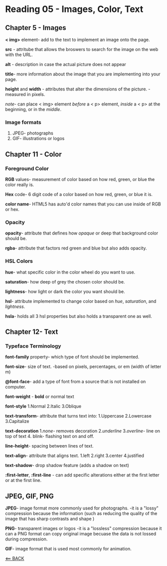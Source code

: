 # Reading 05 - Images, Color, Text

## Chapter 5 - Images

**< img>** element- add to the text to implement an image onto the page.

**src** - attritube that allows the broswers to search for the image on the web with the URL.

**alt** - description in case the actual picture does not appear

**title**- more information about the image that you are implementing into your page.

**height** and **width** - attributes that alter the dimensions of the picture.
-measured in pixels.

*note*- can place < img> element *before* a < p> element, *inside* a < p> at the beginning, or in the *middle*.

### Image formats

1. JPEG- photographs
2. GIF- illustrations or logos

## Chapter 11 - Color

### Foreground Color

**RGB** values- measurement of color based on how red, green, or blue the color really is.

**Hex** code- 6 digit code of a color based on how red, green, or blue it is. 

**color name**- HTML5 has auto'd color names that you can use inside of RGB or hex.

### Opacity

**opacity**- attribute that defines how *opaque* or deep that background color should be. 

**rgba**- attribute that factors red green and blue but also adds opacity.

### HSL Colors

**hue**- what specific color in the color wheel do you want to use. 

**saturation**- how deep of grey the chosen color should be.

**lightness**- how light or dark the color you want should be. 

**hsl**- attribute implemented to change color based on *hue*, *saturation*, and *lightness*.

**hsla**- holds all 3 hsl properties but also holds a transparent one as well.

## Chapter 12- Text

### Typeface Terminology

**font-family** property- which type of font should be implemented.

**font-size**- size of text.
-based on pixels, percentages, or em (width of letter m)

**@font-face**- add a type of font from a source that is not installed on computer.

**font-weight** - **bold** or normal text

**font-style**
1.Normal
2.Italic
3.Oblique

**text-transform**- attribute that turns text into:
1.Uppercase
2.Lowercase
3.Capitalize

**text-decoration**
1.*none*- removes decoration
2.*underline*
3.*overline*- line on top of text
4. blink- flashing text on and off.

**line-height**- spacing between lines of text.

**text-align**- attribute that aligns text.
1.left
2.right
3.center
4.justified

**text-shadow**- drop shadow feature (adds a shadow on text)

**:first-letter**, **:first-line** - can add specific alterations either at the first letter or at the first line. 

## JPEG, GIF, PNG

**JPEG**- image format more commonly used for photographs.
-it is a "lossy" compression because the information (such as reducing the quality of the image that has sharp contrasts and shape )

**PNG**- transparent images or logos
-it is a "lossless" compression because it can a PNG format can copy original image becuase the data is not lossed during compression.

**GIF**- image format that is used most commonly for animation. 

[<== BACK](README.md)